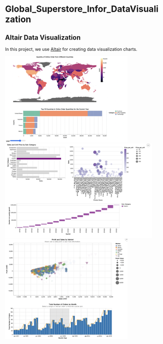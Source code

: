 # Global_Superstore_Infor_DataVisualization

## Altair Data Visualization

In this project, we use [Altair](https://altair-viz.github.io/) for creating data visualization charts.

<img src="image1.png" alt="Image 1" width="400" /> <img src="image2.png" alt="Image 2" width="480" /> <img src="image3.png" alt="Image 3" width="400" />
